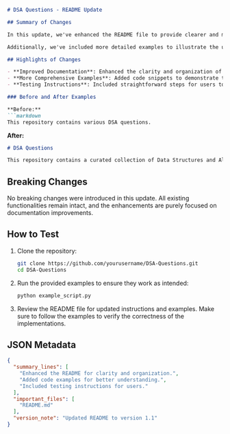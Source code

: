 ```markdown
# DSA Questions - README Update

## Summary of Changes

In this update, we've enhanced the README file to provide clearer and more comprehensive documentation for users of the DSA Questions repository. The primary focus was on improving the structure and readability of the content, ensuring that contributors and users can quickly understand the purpose of the repository, as well as how to navigate and utilize the resources available.

Additionally, we've included more detailed examples to illustrate the usage of data structures and algorithms presented in this repository. This aims to facilitate a better learning experience for users who are looking to improve their understanding and application of data structures and algorithms.

## Highlights of Changes

- **Improved Documentation**: Enhanced the clarity and organization of the README content.
- **More Comprehensive Examples**: Added code snippets to demonstrate the implementation of various data structures and algorithms.
- **Testing Instructions**: Included straightforward steps for users to test the code themselves.

### Before and After Examples

**Before:**
```markdown
This repository contains various DSA questions.
```

**After:**
```markdown
# DSA Questions

This repository contains a curated collection of Data Structures and Algorithms (DSA) questions aimed at helping developers improve their coding skills. Each question is accompanied by a detailed explanation and code examples, allowing for a hands-on learning experience.
```

## Breaking Changes

No breaking changes were introduced in this update. All existing functionalities remain intact, and the enhancements are purely focused on documentation improvements.

## How to Test

1. Clone the repository:
   ```bash
   git clone https://github.com/yourusername/DSA-Questions.git
   cd DSA-Questions
   ```

2. Run the provided examples to ensure they work as intended:
   ```bash
   python example_script.py
   ```

3. Review the README file for updated instructions and examples. Make sure to follow the examples to verify the correctness of the implementations.

## JSON Metadata
```json
{
  "summary_lines": [
    "Enhanced the README for clarity and organization.",
    "Added code examples for better understanding.",
    "Included testing instructions for users."
  ],
  "important_files": [
    "README.md"
  ],
  "version_note": "Updated README to version 1.1"
}
```
```